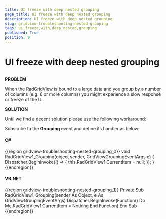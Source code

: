 ```yaml
---
title: UI freeze with deep nested grouping
page_title: UI freeze with deep nested grouping
description: UI freeze with deep nested grouping
slug: gridview-troubleshooting-nested-grouping
tags: ui,freeze,with,deep,nested,grouping
published: True
position: 9
---
```


# UI freeze with deep nested grouping



## 

__PROBLEM__

When the RadGridView is bound to a large data and you group by a number of columns (e.g. 6 or more columns) you might experience a slow response or freeze of the UI.



__SOLUTION__

Until we find a decent solution please use the following workaround:

Subscribe to the __Grouping__ event and define its handler as below:

#### __C#__

{{region gridview-troubleshooting-nested-grouping_0}}
	void RadGridView1_Grouping(object sender, GridViewGroupingEventArgs e)
	{
	    Dispatcher.BeginInvoke(() =>
	    {
	        this.RadGridView1.CurrentItem = null;
	    });
	}
	{{endregion}}



#### __VB.NET__

{{region gridview-troubleshooting-nested-grouping_1}}
	Private Sub RadGridView1_Grouping(sender As Object, e As GridViewGroupingEventArgs)
	 Dispatcher.BeginInvoke(Function() Do
	  Me.RadGridView1.CurrentItem = Nothing
	 End Function)
	End Sub
	{{endregion}}


